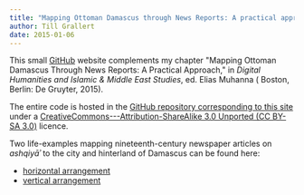 ```yaml
---
title: "Mapping Ottoman Damascus through News Reports: A practical approach"
author: Till Grallert
date: 2015-01-06
---
```


This small [GitHub](https://www.github.com) website complements my chapter "Mapping Ottoman Damascus Through News Reports: A Practical Approach," in *Digital Humanities and Islamic & Middle East Studies*, ed. Elias Muhanna ( Boston, Berlin: De Gruyter, 2015).

The entire code is hosted in the [GitHub repository corresponding to this site](https://github.com/tillgrallert/MappingOttomanDamascus2014) under a [CreativeCommons---Attribution-ShareAlike 3.0 Unported (CC BY-SA 3.0)](http://creativecommons.org/licenses/by-sa/3.0/) licence.

Two life-examples mapping nineteenth-century newspaper articles on *ashqiyāʾ* to the city and hinterland of Damascus can be found here:

- [horizontal arrangement](html/simileMapTableH-ashqiya'.html)
- [vertical arrangement](html/simileMapTableV-ashqiya'.html)